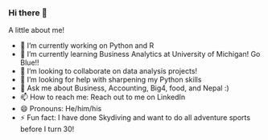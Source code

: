 ### Hi there 👋

A little about me!
- 🔭 I’m currently working on Python and R
- 🌱 I’m currently learning Business Analytics at University of Michigan! Go Blue!!
- 👯 I’m looking to collaborate on data analysis projects!
- 🤔 I’m looking for help with sharpening my Python skills
- 💬 Ask me about Business, Accounting, Big4, food, and Nepal :)
- 📫 How to reach me: Reach out to me on LinkedIn
- 😄 Pronouns: He/him/his
- ⚡ Fun fact: I have done Skydiving and want to do all adventure sports before I turn 30!
<!--
**tmittala/tmittala** is a ✨ _special_ ✨ repository because its `README.md` (this file) appears on your GitHub profile.

Here are some ideas to get you started:

-
-->
